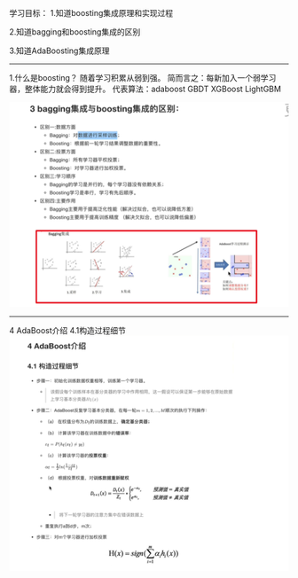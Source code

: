 学习目标：
1.知道boosting集成原理和实现过程

2.知道bagging和boosting集成的区别

3.知道AdaBoosting集成原理

------

1.什么是boosting？
随着学习积累从弱到强。
简而言之：每新加入一个弱学习器，整体能力就会得到提升。
代表算法：adaboost  GBDT  XGBoost  LightGBM

![img_1.png](img_1.png)


-----------
4 AdaBoost介绍
4.1构造过程细节
![img_2.png](img_2.png)



